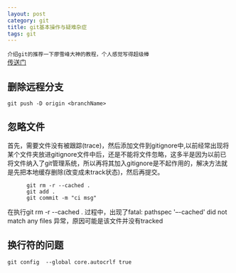 ```yaml
---
layout: post
category: git
title: git基本操作与疑难杂症
tags: git
---
```


`介绍git的推荐一下廖雪峰大神的教程，个人感觉写得超级棒`  
[传送门](http://www.liaoxuefeng.com/wiki/0013739516305929606dd18361248578c67b8067c8c017b000)

## 删除远程分支

```
git push -D origin <branchName>
```

## 忽略文件

首先，需要文件没有被跟踪\(trace\)，然后添加文件到gitignore中,以前经常出现将某个文件夹放进gitignore文件中后，还是不能将文件忽略，这多半是因为以前已将文件纳入了git管理系统，所以再将其加入gitignore是不起作用的，解决方法就是先把本地缓存删除\(改变成未track状态\)，然后再提交。

```
      git rm -r --cached .
      git add .
      git commit -m "ci msg"
```

在执行git rm -r --cached . 过程中，出现了fatal: pathspec '–-cached' did not match any files 异常，原因可能是该文件并没有tracked

## 换行符的问题

```
git config  --global core.autocrlf true
```



